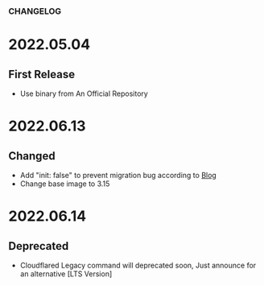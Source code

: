 ### CHANGELOG

# 2022.05.04
## First Release

- Use binary from An Official Repository 

# 2022.06.13
## Changed

- Add "init: false" to prevent migration bug according to [Blog](https://developers.home-assistant.io/blog/2022/05/12/s6-overlay-base-images/)
- Change base image to 3.15

# 2022.06.14
## Deprecated

- Cloudflared Legacy command will deprecated soon, Just announce for an alternative [LTS Version]